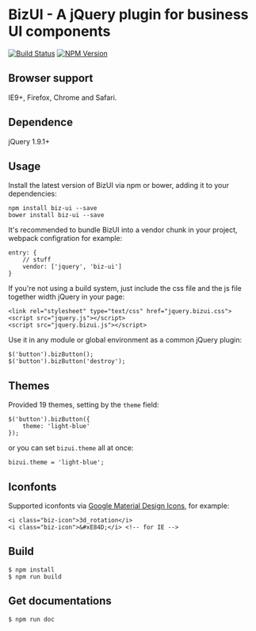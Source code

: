 BizUI - A jQuery plugin for business UI components
===============

[![Build Status][travis-image]][travis-url]
[![NPM Version][npm-image]][npm-url]

[travis-image]: https://travis-ci.org/bizdevfe/biz-ui.svg
[travis-url]: https://travis-ci.org/bizdevfe/biz-ui
[npm-image]: http://img.shields.io/npm/v/biz-ui.svg
[npm-url]: https://npmjs.org/package/biz-ui

Browser support
--------
IE9+, Firefox, Chrome and Safari.

Dependence
--------
jQuery 1.9.1+

Usage
--------
Install the latest version of BizUI via npm or bower, adding it to your dependencies:

	npm install biz-ui --save
	bower install biz-ui --save

It's recommended to bundle BizUI into a vendor chunk in your project, webpack configration for example:

    entry: {
        // stuff
        vendor: ['jquery', 'biz-ui']
    }

If you're not using a build system, just include the css file and the js file together width jQuery in your page:

    <link rel="stylesheet" type="text/css" href="jquery.bizui.css">
    <script src="jquery.js"></script>
    <script src="jquery.bizui.js"></script>

Use it in any module or global environment as a common jQuery plugin:

    $('button').bizButton();
    $('button').bizButton('destroy');

Themes
--------
Provided 19 themes, setting by the `theme` field:

    $('button').bizButton({
	    theme: 'light-blue'
    });

or you can set `bizui.theme` all at once:

    bizui.theme = 'light-blue';

Iconfonts
--------
Supported iconfonts via [Google Material Design Icons](https://material.io/icons/), for example:

    <i class="biz-icon">3d_rotation</i>
	<i class="biz-icon">&#xE84D;</i> <!-- for IE -->

Build
--------
    $ npm install
    $ npm run build

Get documentations
--------
    $ npm run doc
